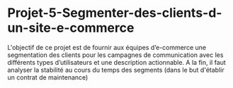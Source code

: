 # Projet-5-Segmenter-des-clients-d-un-site-e-commerce

L'objectif de ce projet est de fournir aux équipes d’e-commerce une segmentation des clients pour les campagnes de communication avec les différents types d’utilisateurs et une description actionnable. 
A la fin, il faut analyser la stabilité au cours du temps des segments (dans le but d'établir un contrat de maintenance)
